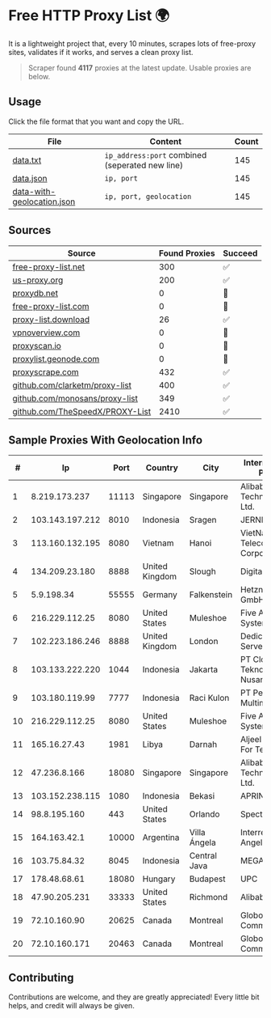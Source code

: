 
# Free HTTP Proxy List 🌍

It is a lightweight project that, every 10 minutes, scrapes lots of free-proxy sites, validates if it works, and serves a clean proxy list.


> Scraper found **4117** proxies at the latest update. Usable proxies are below.

## Usage

Click the file format that you want and copy the URL.


|File|Content|Count|
|----|-------|-----|
|[data.txt](https://raw.githubusercontent.com/themiralay/Proxy-List-World/master/data.txt)|`ip_address:port` combined (seperated new line)|145|
|[data.json](https://raw.githubusercontent.com/themiralay/Proxy-List-World/master/data.json)|`ip, port`|145|
|[data-with-geolocation.json](https://raw.githubusercontent.com/themiralay/Proxy-List-World/master/data-with-geolocation.json)|`ip, port, geolocation`|145|

## Sources

|Source|Found Proxies|Succeed|
|------|-------------|-------|
|[free-proxy-list.net](https://free-proxy-list.net)|300|✅|
|[us-proxy.org](https://www.us-proxy.org)|200|✅|
|[proxydb.net](http://proxydb.net)|0|🚫|
|[free-proxy-list.com](https://free-proxy-list.com/?page=&port=&type%5B%5D=http&type%5B%5D=https&up_time=0&search=Search)|0|🚫|
|[proxy-list.download](https://www.proxy-list.download/HTTP)|26|✅|
|[vpnoverview.com](https://vpnoverview.com/privacy/anonymous-browsing/free-proxy-servers)|0|🚫|
|[proxyscan.io](https://www.proxyscan.io)|0|🚫|
|[proxylist.geonode.com](https://proxylist.geonode.com/api/proxy-list?limit=300&page=1&sort_by=lastChecked&sort_type=desc&protocols=http,https)|0|🚫|
|[proxyscrape.com](https://api.proxyscrape.com/v2/?request=displayproxies&protocol=http&timeout=10000&country=all&ssl=all&anonymity=all)|432|✅|
|[github.com/clarketm/proxy-list](https://raw.githubusercontent.com/clarketm/proxy-list/master/proxy-list-raw.txt)|400|✅|
|[github.com/monosans/proxy-list](https://raw.githubusercontent.com/monosans/proxy-list/main/proxies/http.txt)|349|✅|
|[github.com/TheSpeedX/PROXY-List](https://raw.githubusercontent.com/TheSpeedX/PROXY-List/master/http.txt)|2410|✅|


## Sample Proxies With Geolocation Info

|#|Ip|Port|Country|City|Internet Service Provider|
|-|--|----|-------|----|-------------------------|
|1|8.219.173.237|11113|Singapore|Singapore|Alibaba (US) Technology Co., Ltd.|
|2|103.143.197.212|8010|Indonesia|Sragen|JERNIHNETWORK|
|3|113.160.132.195|8080|Vietnam|Hanoi|VietNam Post and Telecom Corporation|
|4|134.209.23.180|8888|United Kingdom|Slough|DigitalOcean, LLC|
|5|5.9.198.34|55555|Germany|Falkenstein|Hetzner Online GmbH|
|6|216.229.112.25|8080|United States|Muleshoe|Five Area Systems, LLC|
|7|102.223.186.246|8888|United Kingdom|London|Dedicated Servers|
|8|103.133.222.220|1044|Indonesia|Jakarta|PT Cloud Teknologi Nusantara|
|9|103.180.119.99|7777|Indonesia|Raci Kulon|PT Persada Data Multimedia|
|10|216.229.112.25|8080|United States|Muleshoe|Five Area Systems, LLC|
|11|165.16.27.43|1981|Libya|Darnah|Aljeel Aljadeed For Technology|
|12|47.236.8.166|18080|Singapore|Singapore|Alibaba (US) Technology Co., Ltd.|
|13|103.152.238.115|1080|Indonesia|Bekasi|APRIN|
|14|98.8.195.160|443|United States|Orlando|Spectrum|
|15|164.163.42.1|10000|Argentina|Villa Ángela|Interret Villa Angela SRL|
|16|103.75.84.32|8045|Indonesia|Central Java|MEGADATA|
|17|178.48.68.61|18080|Hungary|Budapest|UPC|
|18|47.90.205.231|33333|United States|Richmond|Alibaba.com LLC|
|19|72.10.160.90|20625|Canada|Montreal|GloboTech Communications|
|20|72.10.160.171|20463|Canada|Montreal|GloboTech Communications|



## Contributing

Contributions are welcome, and they are greatly appreciated! Every
little bit helps, and credit will always be given.

